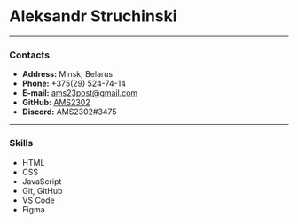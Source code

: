 # Aleksandr Struchinski
***
### Contacts
* __Address:__ Minsk, Belarus
* __Phone:__ +375(29) 524-74-14
* __E-mail:__ ams23post@gmail.com
* __GitHub:__ [AMS2302](https://github.com/AMS2302)
* __Discord:__ AMS2302#3475
***
### Skills
* HTML
* CSS
* JavaScript
* Git, GitHub
* VS Code
* Figma
